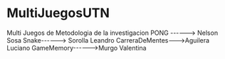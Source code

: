 # MultiJuegosUTN
Multi Juegos de Metodologia de la investigacion
PONG ------> Nelson Sosa
Snake------> Sorolla Leandro
CarreraDeMentes--->Aguilera Luciano
GameMemory------>Murgo Valentina
